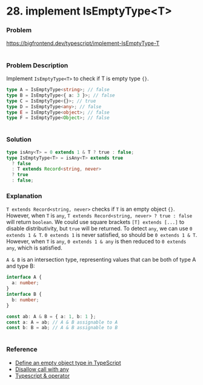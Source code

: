 # 28. implement IsEmptyType\<T\>

### Problem

https://bigfrontend.dev/typescript/implement-IsEmptyType-T

#

### Problem Description

Implement `IsEmptyType<T>` to check if T is empty type `{}`.

```ts
type A = IsEmptyType<string>; // false
type B = IsEmptyType<{ a: 3 }>; // false
type C = IsEmptyType<{}>; // true
type D = IsEmptyType<any>; // false
type E = IsEmptyType<object>; // false
type F = IsEmptyType<Object>; // false
```

#

### Solution

```ts
type isAny<T> = 0 extends 1 & T ? true : false;
type IsEmptyType<T> = isAny<T> extends true
  ? false
  : T extends Record<string, never>
  ? true
  : false;
```

### Explanation

`T extends Record<string, never>` checks if `T` is an empty object `{}`. However, when `T` is `any`, `T extends Record<string, never> ? true : false` will return `boolean`. We could use square brackets `[T] extends [...]` to disable distributivity, but `true` will be returned. To detect `any`, we can use `0 extends 1 & T`. `0 extends 1` is never satisfied, so should be `0 extends 1 & T`. However, when `T` is `any`, `0 extends 1 & any` is then reduced to `0 extends any`, which is satisfied.

`A & B` is an intersection type, representing values that can be both of type A and type B:

```ts
interface A {
  a: number;
}
interface B {
  b: number;
}

const ab: A & B = { a: 1, b: 1 };
const a: A = ab; // A & B assignable to A
const b: B = ab; // A & B assignable to B
```

#

### Reference

- [Define an empty object type in TypeScript](https://stackoverflow.com/questions/60111963/define-an-empty-object-type-in-typescript)
- [Disallow call with any](https://stackoverflow.com/questions/49927523/disallow-call-with-any/49928360#49928360)
- [Typescript & operator](https://stackoverflow.com/questions/33875609/typescript-operator)
